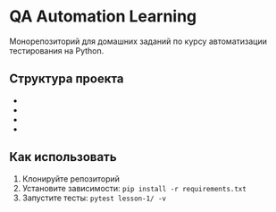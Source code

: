# QA Automation Learning

Монорепозиторий для домашних заданий по курсу автоматизации тестирования на Python.

## Структура проекта

- 
-  
- 
- 

## Как использовать

1. Клонируйте репозиторий
2. Установите зависимости: `pip install -r requirements.txt`
3. Запустите тесты: `pytest lesson-1/ -v`
